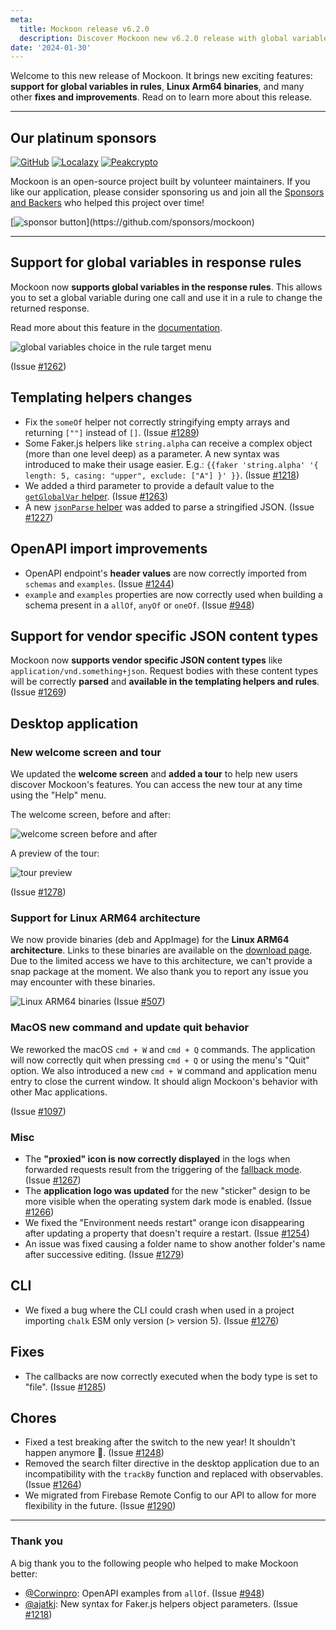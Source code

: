 ```yaml
---
meta:
  title: Mockoon release v6.2.0
  description: Discover Mockoon new v6.2.0 release with global variables support in rules, Linux Arm64 binaries, and many other fixes and improvements.
date: '2024-01-30'
---
```


Welcome to this new release of Mockoon. It brings new exciting features: **support for global variables in rules**, **Linux Arm64 binaries**, and many other **fixes and improvements**. Read on to learn more about this release.

---

## Our platinum sponsors

[![GitHub](https://mockoon.com/images/sponsors/github.png)](https://github.blog/2023-04-12-github-accelerator-our-first-cohort-and-whats-next/)
[![Localazy](https://mockoon.com/images/sponsors/localazy.png)](https://localazy.com/register?ref=a9CiDC61gOac-azO)
[![Peakcrypto](https://mockoon.com/images/sponsors/peakcrypto.png)](https://www.peakcrypto.com/)

Mockoon is an open-source project built by volunteer maintainers. If you like our application, please consider sponsoring us and join all the [Sponsors and Backers](https://github.com/mockoon/mockoon/blob/main/backers.md) who helped this project over time!

[![sponsor button](https://mockoon.com/images/sponsor-btn-250.png?)](https://github.com/sponsors/mockoon)

---

## Support for global variables in response rules

Mockoon now **supports global variables in the response rules**. This allows you to set a global variable during one call and use it in a rule to change the returned response.

Read more about this feature in the [documentation](https://mockoon.com/docs/latest/route-responses/dynamic-rules/#1-target).

![global variables choice in the rule target menu](/images/releases/6.2.0/global-variables-response-rules.png)

(Issue [#1262](https://github.com/mockoon/mockoon/issues/1262))

## Templating helpers changes

- Fix the `someOf` helper not correctly stringifying empty arrays and returning `[""]` instead of `[]`. (Issue [#1289](https://github.com/mockoon/mockoon/issues/1289))
- Some Faker.js helpers like `string.alpha` can receive a complex object (more than one level deep) as a parameter. A new syntax was introduced to make their usage easier. E.g.:
  `{{faker 'string.alpha' '{ length: 5, casing: "upper", exclude: ["A"] }' }}`. (Issue [#1218](https://github.com/mockoon/mockoon/issues/1218))
- We added a third parameter to provide a default value to the [`getGlobalVar` helper](https://mockoon.com/docs/latest/templating/mockoon-helpers/#getglobalvar). (Issue [#1263](https://github.com/mockoon/mockoon/issues/1263))
- A new [`jsonParse` helper](https://mockoon.com/docs/latest/templating/mockoon-helpers/#jsonparse) was added to parse a stringified JSON. (Issue [#1227](https://github.com/mockoon/mockoon/issues/1227))

## OpenAPI import improvements

- OpenAPI endpoint's **header values** are now correctly imported from `schemas` and `examples`. (Issue [#1244](https://github.com/mockoon/mockoon/issues/1244))
- `example` and `examples` properties are now correctly used when building a schema present in a `allOf`, `anyOf` or `oneOf`. (Issue [#948](https://github.com/mockoon/mockoon/issues/948))

## Support for vendor specific JSON content types

Mockoon now **supports vendor specific JSON content types** like `application/vnd.something+json`. Request bodies with these content types will be correctly **parsed** and **available in the templating helpers and rules**. (Issue [#1269](https://github.com/mockoon/mockoon/issues/1269))

## Desktop application

### New welcome screen and tour

We updated the **welcome screen** and **added a tour** to help new users discover Mockoon's features. You can access the new tour at any time using the "Help" menu.

The welcome screen, before and after:

![welcome screen before and after](/images/releases/6.2.0/welcome-screen-before-after.png)

A preview of the tour:

![tour preview](/images/releases/6.2.0/new-tour-preview.png)

(Issue [#1278](https://github.com/mockoon/mockoon/pull/1278))

### Support for Linux ARM64 architecture

We now provide binaries (deb and AppImage) for the **Linux ARM64 architecture**. Links to these binaries are available on the [download page](https://mockoon.com/download/). Due to the limited access we have to this architecture, we can't provide a snap package at the moment. We also thank you to report any issue you may encounter with these binaries.

![Linux ARM64 binaries](/images/releases/6.2.0/linux-arm64.png)
(Issue [#507](https://github.com/mockoon/mockoon/issues/507))

### MacOS new command and update quit behavior

We reworked the macOS `cmd + W` and `cmd + Q` commands. The application will now correctly quit when pressing `cmd + Q` or using the menu's "Quit" option. We also introduced a new `cmd + W` command and application menu entry to close the current window. It should align Mockoon's behavior with other Mac applications.

(Issue [#1097](https://github.com/mockoon/mockoon/issues/1097))

### Misc

- The **"proxied" icon is now correctly displayed** in the logs when forwarded requests result from the triggering of the [fallback mode](https://mockoon.com/docs/latest/route-responses/multiple-responses/#fallback-mode). (Issue [#1267](https://github.com/mockoon/mockoon/issues/1267))
- The **application logo was updated** for the new "sticker" design to be more visible when the operating system dark mode is enabled. (Issue [#1266](https://github.com/mockoon/mockoon/issues/1266))
- We fixed the "Environment needs restart" orange icon disappearing after updating a property that doesn't require a restart. (Issue [#1254](https://github.com/mockoon/mockoon/pull/1254))
- An issue was fixed causing a folder name to show another folder's name after successive editing. (Issue [#1279](https://github.com/mockoon/mockoon/issues/1279))

## CLI

- We fixed a bug where the CLI could crash when used in a project importing `chalk` ESM only version (> version 5). (Issue [#1276](https://github.com/mockoon/mockoon/issues/1276))

## Fixes

- The callbacks are now correctly executed when the body type is set to "file". (Issue [#1285](https://github.com/mockoon/mockoon/issues/1285))

## Chores

- Fixed a test breaking after the switch to the new year! It shouldn't happen anymore 🙂. (Issue [#1248](https://github.com/mockoon/mockoon/issues/1248))
- Removed the search filter directive in the desktop application due to an incompatibility with the `trackBy` function and replaced with observables. (Issue [#1264](https://github.com/mockoon/mockoon/pull/1264))
- We migrated from Firebase Remote Config to our API to allow for more flexibility in the future. (Issue [#1290](https://github.com/mockoon/mockoon/pull/1290))

---

### Thank you

A big thank you to the following people who helped to make Mockoon better:

- [@Corwinpro](https://github.com/Corwinpro): OpenAPI examples from `allOf`. (Issue [#948](https://github.com/mockoon/mockoon/issues/948))
- [@ajatkj](https://github.com/ajatkj): New syntax for Faker.js helpers object parameters. (Issue [#1218](https://github.com/mockoon/mockoon/issues/1218))
